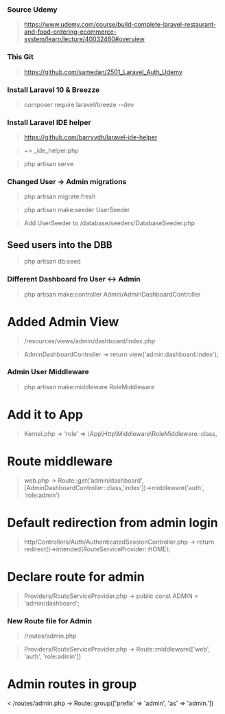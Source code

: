 ### Source Udemy

> https://www.udemy.com/course/build-complete-laravel-restaurant-and-food-ordering-ecommerce-system/learn/lecture/40032480#overview

### This Git

> https://github.com/samedan/2501_Laravel_Auth_Udemy

### Install Laravel 10 & Breezze

> composer require laravel/breeze --dev

### Install Laravel IDE helper

> https://github.com/barryvdh/laravel-ide-helper

> ~> \_ide_helper.php

> php artisan serve

### Changed User -> Admin migrations

> php artisan migrate:fresh

> php artisan make:seeder UserSeeder

> Add UserSeeder to /database/seeders/DatabaseSeeder.php

## Seed users into the DBB

> php artisan db:seed

### Different Dashboard fro User <-> Admin

> php artisan make:controller Admin/AdminDashboardController

# Added Admin View

> /resources/views/admin/dashboard/index.php

> AdminDashboardController -> return view('admin.dashboard.index');

### Admin User Middleware

> php artisan make:middleware RoleMiddleware

# Add it to App

> Kernel.php -> 'role' => \App\Http\Middleware\RoleMiddleware::class,

# Route middleware

> web.php -> Route::get('admin/dashboard', [AdminDashboardController::class,'index'])->middleware('auth', 'role:admin')

# Default redirection from admin login

> http/Controllers/Auth/AuthenticatedSessionController.php -> return redirect()->intended(RouteServiceProvider::HOME);

# Declare route for admin

> Providers/RouteServiceProvider.php -> public const ADMIN = 'admin/dashboard';

### New Route file for Admin

> /routes/admin.php

> Providers/RouteServiceProvider.php -> Route::middleware(['web', 'auth', 'role:admin'])

# Admin routes in group

< /routes/admin.php -> Route::group(['prefix' => 'admin', 'as' => 'admin.'])
